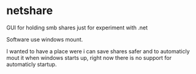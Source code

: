 # netshare
GUI for holding smb shares just for experiment with .net

Software use windows mount.

I wanted to have a place were i can save shares safer and to automaticly mout it when windows starts up, right now there is no support for automaticly startup.